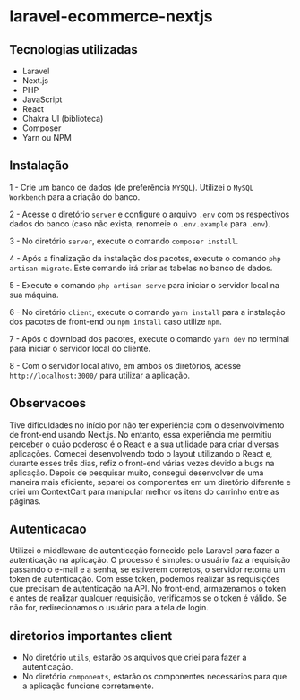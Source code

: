 # laravel-ecommerce-nextjs

## Tecnologias utilizadas
- Laravel
- Next.js
- PHP
- JavaScript
- React
- Chakra UI (biblioteca)
- Composer
- Yarn ou NPM
## Instalação
1 - Crie um banco de dados (de preferência `MYSQL`). Utilizei o `MySQL Workbench` para a criação do banco.

2 - Acesse o diretório `server` e configure o arquivo `.env` com os respectivos dados do banco (caso não exista, renomeie o `.env.example` para `.env`).

3 - No diretório `server`, execute o comando `composer install`.

4 - Após a finalização da instalação dos pacotes, execute o comando `php artisan migrate`. Este comando irá criar as tabelas no banco de dados.

5 - Execute o comando `php artisan serve` para iniciar o servidor local na sua máquina.

6 - No diretório `client`, execute o comando `yarn install` para a instalação dos pacotes de front-end ou `npm install` caso utilize `npm`.

7 - Após o download dos pacotes, execute o comando `yarn dev` no terminal para iniciar o servidor local do cliente.

8 - Com o servidor local ativo, em ambos os diretórios, acesse `http://localhost:3000/` para utilizar a aplicação.

## Observacoes

Tive dificuldades no início por não ter experiência com o desenvolvimento de front-end usando Next.js. No entanto, essa experiência me permitiu perceber o quão poderoso é o React e a sua utilidade para criar diversas aplicações. Comecei desenvolvendo todo o layout utilizando o React e, durante esses três dias, refiz o front-end várias vezes devido a bugs na aplicação. Depois de pesquisar muito, consegui desenvolver de uma maneira mais eficiente, separei os componentes em um diretório diferente e criei um ContextCart para manipular melhor os itens do carrinho entre as páginas.

## Autenticacao

Utilizei o middleware de autenticação fornecido pelo Laravel para fazer a autenticação na aplicação. O processo é simples: o usuário faz a requisição passando o e-mail e a senha, se estiverem corretos, o servidor retorna um token de autenticação. Com esse token, podemos realizar as requisições que precisam de autenticação na API. No front-end, armazenamos o token e antes de realizar qualquer requisição, verificamos se o token é válido. Se não for, redirecionamos o usuário para a tela de login.


## diretorios importantes client
- No diretório `utils`, estarão os arquivos que criei para fazer a autenticação.
- No diretório `components`, estarão os componentes necessários para que a aplicação funcione corretamente.


